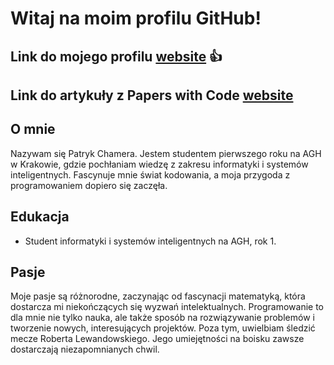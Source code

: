 # Witaj na moim profilu GitHub!

## Link do mojego profilu [website](https://xhamera1.github.io) 👍

## Link do artykuły z Papers with Code [website](https://github.com/xhamera1/Monkey_repozytorium_Papers_with_Code.git)

## O mnie
Nazywam się Patryk Chamera. Jestem studentem pierwszego roku na AGH w Krakowie, gdzie pochłaniam wiedzę z zakresu informatyki i systemów inteligentnych. Fascynuje mnie świat kodowania, a moja przygoda z programowaniem dopiero się zaczęła.

## Edukacja
- Student informatyki i systemów inteligentnych na AGH, rok 1.

## Pasje
Moje pasje są różnorodne, zaczynając od fascynacji matematyką, która dostarcza mi niekończących się wyzwań intelektualnych. Programowanie to dla mnie nie tylko nauka, ale także sposób na rozwiązywanie problemów i tworzenie nowych, interesujących projektów. Poza tym, uwielbiam śledzić mecze Roberta Lewandowskiego. Jego umiejętności na boisku zawsze dostarczają niezapomnianych chwil.
